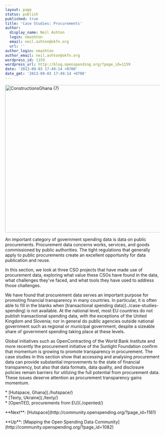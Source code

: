 ```yaml
---
layout: page
status: publish
published: true
title: 'Case Studies: Procurements'
author:
  display_name: Neil Ashton
  login: nmashton
  email: neil.ashton@okfn.org
  url: ''
author_login: nmashton
author_email: neil.ashton@okfn.org
wordpress_id: 1159
wordpress_url: http://blog.openspending.org/?page_id=1159
date: '2013-09-03 17:49:14 +0700'
date_gmt: '2013-09-03 17:49:14 +0700'
---
```

<p><a href="http://www.flickr.com/photos/seemoredomore/4710878501/" title="Construction in Ghana by Twin Work &amp; Volunteer"><img src="http://farm5.staticflickr.com/4072/4710878501_eb22b37418_z.jpg" width="640" height="480" alt="ConstructionsGhana (7)"></a></p>
<p>An important category of government spending data is data on public procurements. Procurement data concerns works, services, and goods commissioned by public authorities. The tight regulations that generally apply to public procurements create an excellent opportunity for data publication and reuse.</p>
<p>In this section, we look at three CSO projects that have made use of procurement data, exploring what value these CSOs have found in the data, what challenges they've faced, and what tools they have used to address those challenges.</p>
<p>We have found that procurement data serves an important purpose for promoting financial transparency in many countries. In particular, it is often able to fill in the blanks when [transactional spending data](../case-studies-spending) is not available. At the national level, most EU countries do not publish transactional spending data, with the exceptions of the United Kingdom and Slovenia; nor in general do public agencies outside national government such as regional or municipal government, despite a sizeable share of government spending taking place at these levels.</p>
<p>Global initiatives such as OpenContracting of the World Bank Institute and more recently the procurement initiative of the Sunlight Foundation confirm that momentum is growing to promote transparency in procurement. The case studies in this section show that accessing and analysing procurement data can provide substantial improvements to the state of financial transparency, but also that data formats, data quality, and disclosure policies remain barriers for utilizing the full potential from procurement data. These issues deserve attention as procurement transparency gains momentum.</p>
<p>* [Hutspace, Ghana](./hutspace/)<br />
* [Texty, Ukraine](./texty/)<br />
* [OpenTED, procurements from EU](./opented/)</p>
<p>**Next**: [Hutspace](http://community.openspending.org/?page_id=1161)</p>
<p>**Up**: [Mapping the Open Spending Data Community](http://community.openspending.org/?page_id=1082)</p>
